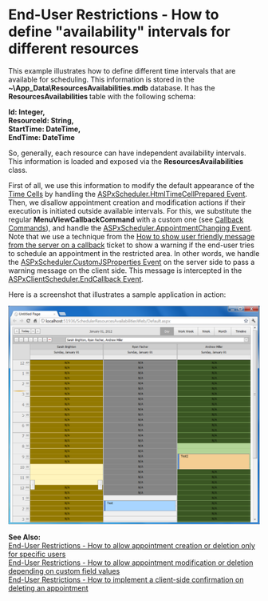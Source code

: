 # End-User Restrictions - How to define "availability" intervals for different resources


<p>This example illustrates how to define different time intervals that are available for scheduling. This information is stored in the <strong>~\App_Data\ResourcesAvailabilities.mdb</strong> database. It has the <strong>ResourcesAvailabilities </strong>table with the following schema:</p><p><strong>Id: Integer, <br />
ResourceId: String, <br />
StartTime: DateTime, <br />
EndTime: DateTime</strong></p><p>So, generally, each resource can have independent availability intervals. This information is loaded and exposed via the <strong>ResourcesAvailabilities </strong>class.</p><p>First of all, we use this information to modify the default appearance of the <a href="http://documentation.devexpress.com/#AspNet/CustomDocument3835"><u>Time Cells</u></a> by handling the <a href="http://documentation.devexpress.com/#AspNet/DevExpressWebASPxSchedulerASPxScheduler_HtmlTimeCellPreparedtopic"><u>ASPxScheduler.HtmlTimeCellPrepared Event</u></a>. Then, we disallow appointment creation and modification actions if their execution is initiated outside available intervals. For this, we substitute the regular <strong>MenuViewCallbackCommand </strong>with a custom one (see <a href="http://documentation.devexpress.com/#AspNet/CustomDocument5462"><u>Callback Commands</u></a>), and handle the <a href="http://documentation.devexpress.com/#AspNet/DevExpressWebASPxSchedulerASPxScheduler_AppointmentChangingtopic"><u>ASPxScheduler.AppointmentChanging Event</u></a>. Note that we use a technique from the <a href="https://www.devexpress.com/Support/Center/p/Q353824">How to show user friendly message from the server on a callback</a> ticket to show a warning if the end-user tries to schedule an appointment in the restricted area. In other words, we handle the <a href="http://documentation.devexpress.com/#AspNet/DevExpressWebASPxSchedulerASPxScheduler_CustomJSPropertiestopic"><u>ASPxScheduler.CustomJSProperties Event</u></a> on the server side to pass a warning message on the client side. This message is intercepted in the <a href="http://documentation.devexpress.com/#AspNet/DevExpressWebASPxSchedulerScriptsASPxClientScheduler_EndCallbacktopic"><u>ASPxClientScheduler.EndCallback Event</u></a>.</p><p>Here is a screenshot that illustrates a sample application in action:</p><p><img src="https://raw.githubusercontent.com/DevExpress-Examples/end-user-restrictions-how-to-define-availability-intervals-for-different-resources-e4144/13.1.8+/media/54f13999-9b8b-42d6-a021-19590a8a2980.png"></p><p><strong>See Also:</strong><br />
<a href="https://www.devexpress.com/Support/Center/p/E3499">End-User Restrictions - How to allow appointment creation or deletion only for specific users</a><br />
<a href="https://www.devexpress.com/Support/Center/p/E3790">End-User Restrictions - How to allow appointment modification or deletion depending on custom field values</a><br />
<a href="https://www.devexpress.com/Support/Center/p/E3999">End-User Restrictions - How to implement a client-side confirmation on deleting an appointment</a></p>

<br/>


